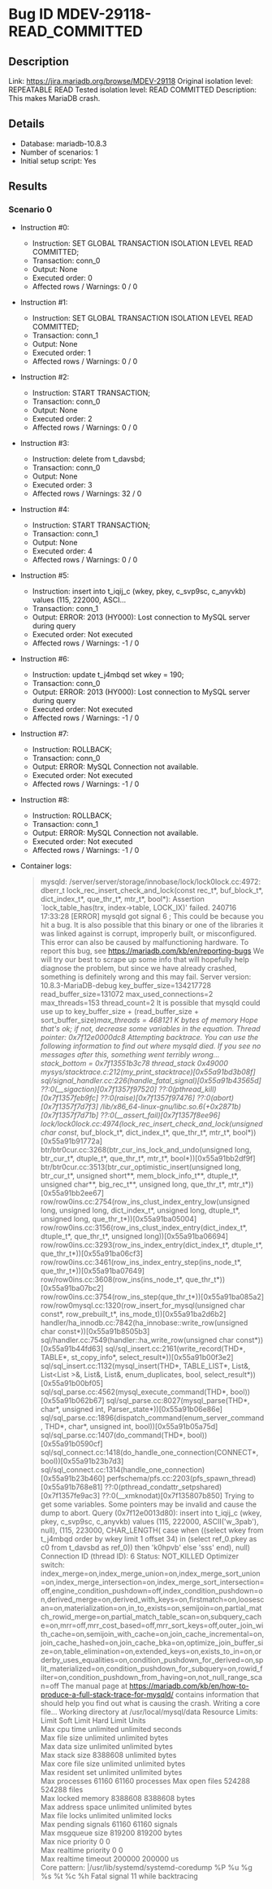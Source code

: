 # Bug ID MDEV-29118-READ_COMMITTED

## Description

Link:                     https://jira.mariadb.org/browse/MDEV-29118
Original isolation level: REPEATABLE READ
Tested isolation level:   READ COMMITTED
Description:              This makes MariaDB crash.


## Details
 * Database: mariadb-10.8.3
 * Number of scenarios: 1
 * Initial setup script: Yes

## Results
### Scenario 0
 * Instruction #0:
     - Instruction:  SET GLOBAL TRANSACTION ISOLATION LEVEL READ COMMITTED;
     - Transaction: conn_0
     - Output: None
     - Executed order: 0
     - Affected rows / Warnings: 0 / 0
 * Instruction #1:
     - Instruction:  SET GLOBAL TRANSACTION ISOLATION LEVEL READ COMMITTED;
     - Transaction: conn_1
     - Output: None
     - Executed order: 1
     - Affected rows / Warnings: 0 / 0
 * Instruction #2:
     - Instruction:  START TRANSACTION;
     - Transaction: conn_0
     - Output: None
     - Executed order: 2
     - Affected rows / Warnings: 0 / 0
 * Instruction #3:
     - Instruction:  delete from t_davsbd;
     - Transaction: conn_0
     - Output: None
     - Executed order: 3
     - Affected rows / Warnings: 32 / 0
 * Instruction #4:
     - Instruction:  START TRANSACTION;
     - Transaction: conn_1
     - Output: None
     - Executed order: 4
     - Affected rows / Warnings: 0 / 0
 * Instruction #5:
     - Instruction:  insert into t_iqij_c (wkey, pkey, c_svp9sc, c_anyvkb) values (115, 222000, ASCI...
     - Transaction: conn_1
     - Output: ERROR: 2013 (HY000): Lost connection to MySQL server during query
     - Executed order: Not executed
     - Affected rows / Warnings: -1 / 0
 * Instruction #6:
     - Instruction:  update t_j4mbqd set wkey = 190;
     - Transaction: conn_0
     - Output: ERROR: 2013 (HY000): Lost connection to MySQL server during query
     - Executed order: Not executed
     - Affected rows / Warnings: -1 / 0
 * Instruction #7:
     - Instruction:  ROLLBACK;
     - Transaction: conn_0
     - Output: ERROR: MySQL Connection not available.
     - Executed order: Not executed
     - Affected rows / Warnings: -1 / 0
 * Instruction #8:
     - Instruction:  ROLLBACK;
     - Transaction: conn_1
     - Output: ERROR: MySQL Connection not available.
     - Executed order: Not executed
     - Affected rows / Warnings: -1 / 0

 * Container logs:
   > mysqld: /server/server/storage/innobase/lock/lock0lock.cc:4972: dberr_t lock_rec_insert_check_and_lock(const rec_t*, buf_block_t*, dict_index_t*, que_thr_t*, mtr_t*, bool*): Assertion `lock_table_has(trx, index->table, LOCK_IX)' failed.
   > 240716 17:33:28 [ERROR] mysqld got signal 6 ;
   > This could be because you hit a bug. It is also possible that this binary
   > or one of the libraries it was linked against is corrupt, improperly built,
   > or misconfigured. This error can also be caused by malfunctioning hardware.
   > To report this bug, see https://mariadb.com/kb/en/reporting-bugs
   > We will try our best to scrape up some info that will hopefully help
   > diagnose the problem, but since we have already crashed, 
   > something is definitely wrong and this may fail.
   > Server version: 10.8.3-MariaDB-debug
   > key_buffer_size=134217728
   > read_buffer_size=131072
   > max_used_connections=2
   > max_threads=153
   > thread_count=2
   > It is possible that mysqld could use up to 
   > key_buffer_size + (read_buffer_size + sort_buffer_size)*max_threads = 468121 K  bytes of memory
   > Hope that's ok; if not, decrease some variables in the equation.
   > Thread pointer: 0x7f12e0000dc8
   > Attempting backtrace. You can use the following information to find out
   > where mysqld died. If you see no messages after this, something went
   > terribly wrong...
   > stack_bottom = 0x7f13551b3c78 thread_stack 0x49000
   > mysys/stacktrace.c:212(my_print_stacktrace)[0x55a91bd3b08f]
   > sql/signal_handler.cc:226(handle_fatal_signal)[0x55a91b43565d]
   > ??:0(__sigaction)[0x7f1357f97520]
   > ??:0(pthread_kill)[0x7f1357feb9fc]
   > ??:0(raise)[0x7f1357f97476]
   > ??:0(abort)[0x7f1357f7d7f3]
   > /lib/x86_64-linux-gnu/libc.so.6(+0x2871b)[0x7f1357f7d71b]
   > ??:0(__assert_fail)[0x7f1357f8ee96]
   > lock/lock0lock.cc:4974(lock_rec_insert_check_and_lock(unsigned char const*, buf_block_t*, dict_index_t*, que_thr_t*, mtr_t*, bool*))[0x55a91b91772a]
   > btr/btr0cur.cc:3268(btr_cur_ins_lock_and_undo(unsigned long, btr_cur_t*, dtuple_t*, que_thr_t*, mtr_t*, bool*))[0x55a91bb2df9f]
   > btr/btr0cur.cc:3513(btr_cur_optimistic_insert(unsigned long, btr_cur_t*, unsigned short**, mem_block_info_t**, dtuple_t*, unsigned char**, big_rec_t**, unsigned long, que_thr_t*, mtr_t*))[0x55a91bb2ee67]
   > row/row0ins.cc:2754(row_ins_clust_index_entry_low(unsigned long, unsigned long, dict_index_t*, unsigned long, dtuple_t*, unsigned long, que_thr_t*))[0x55a91ba05004]
   > row/row0ins.cc:3156(row_ins_clust_index_entry(dict_index_t*, dtuple_t*, que_thr_t*, unsigned long))[0x55a91ba06694]
   > row/row0ins.cc:3293(row_ins_index_entry(dict_index_t*, dtuple_t*, que_thr_t*))[0x55a91ba06cf3]
   > row/row0ins.cc:3461(row_ins_index_entry_step(ins_node_t*, que_thr_t*))[0x55a91ba07649]
   > row/row0ins.cc:3608(row_ins(ins_node_t*, que_thr_t*))[0x55a91ba07bc2]
   > row/row0ins.cc:3754(row_ins_step(que_thr_t*))[0x55a91ba085a2]
   > row/row0mysql.cc:1320(row_insert_for_mysql(unsigned char const*, row_prebuilt_t*, ins_mode_t))[0x55a91ba2d6b2]
   > handler/ha_innodb.cc:7842(ha_innobase::write_row(unsigned char const*))[0x55a91b8505b3]
   > sql/handler.cc:7549(handler::ha_write_row(unsigned char const*))[0x55a91b44fd63]
   > sql/sql_insert.cc:2161(write_record(THD*, TABLE*, st_copy_info*, select_result*))[0x55a91b00f3e2]
   > sql/sql_insert.cc:1132(mysql_insert(THD*, TABLE_LIST*, List<Item>&, List<List<Item> >&, List<Item>&, List<Item>&, enum_duplicates, bool, select_result*))[0x55a91b00bf05]
   > sql/sql_parse.cc:4562(mysql_execute_command(THD*, bool))[0x55a91b062b67]
   > sql/sql_parse.cc:8027(mysql_parse(THD*, char*, unsigned int, Parser_state*))[0x55a91b06e86e]
   > sql/sql_parse.cc:1896(dispatch_command(enum_server_command, THD*, char*, unsigned int, bool))[0x55a91b05a75d]
   > sql/sql_parse.cc:1407(do_command(THD*, bool))[0x55a91b0590cf]
   > sql/sql_connect.cc:1418(do_handle_one_connection(CONNECT*, bool))[0x55a91b23b7d3]
   > sql/sql_connect.cc:1314(handle_one_connection)[0x55a91b23b460]
   > perfschema/pfs.cc:2203(pfs_spawn_thread)[0x55a91b768e81]
   > ??:0(pthread_condattr_setpshared)[0x7f1357fe9ac3]
   > ??:0(__xmknodat)[0x7f135807b850]
   > Trying to get some variables.
   > Some pointers may be invalid and cause the dump to abort.
   > Query (0x7f12e0013d80): insert into t_iqij_c (wkey, pkey, c_svp9sc, c_anyvkb) values (115, 222000, ASCII('w_3pab'), null), (115, 223000, CHAR_LENGTH( case when ((select wkey from t_j4mbqd order by wkey limit 1 offset 34) in (select ref_0.pkey as c0 from t_davsbd as ref_0)) then 'k0hpvb' else 'sss' end), null)
   > Connection ID (thread ID): 6
   > Status: NOT_KILLED
   > Optimizer switch: index_merge=on,index_merge_union=on,index_merge_sort_union=on,index_merge_intersection=on,index_merge_sort_intersection=off,engine_condition_pushdown=off,index_condition_pushdown=on,derived_merge=on,derived_with_keys=on,firstmatch=on,loosescan=on,materialization=on,in_to_exists=on,semijoin=on,partial_match_rowid_merge=on,partial_match_table_scan=on,subquery_cache=on,mrr=off,mrr_cost_based=off,mrr_sort_keys=off,outer_join_with_cache=on,semijoin_with_cache=on,join_cache_incremental=on,join_cache_hashed=on,join_cache_bka=on,optimize_join_buffer_size=on,table_elimination=on,extended_keys=on,exists_to_in=on,orderby_uses_equalities=on,condition_pushdown_for_derived=on,split_materialized=on,condition_pushdown_for_subquery=on,rowid_filter=on,condition_pushdown_from_having=on,not_null_range_scan=off
   > The manual page at https://mariadb.com/kb/en/how-to-produce-a-full-stack-trace-for-mysqld/ contains
   > information that should help you find out what is causing the crash.
   > Writing a core file...
   > Working directory at /usr/local/mysql/data
   > Resource Limits:
   > Limit                     Soft Limit           Hard Limit           Units     
   > Max cpu time              unlimited            unlimited            seconds   
   > Max file size             unlimited            unlimited            bytes     
   > Max data size             unlimited            unlimited            bytes     
   > Max stack size            8388608              unlimited            bytes     
   > Max core file size        unlimited            unlimited            bytes     
   > Max resident set          unlimited            unlimited            bytes     
   > Max processes             61160                61160                processes 
   > Max open files            524288               524288               files     
   > Max locked memory         8388608              8388608              bytes     
   > Max address space         unlimited            unlimited            bytes     
   > Max file locks            unlimited            unlimited            locks     
   > Max pending signals       61160                61160                signals   
   > Max msgqueue size         819200               819200               bytes     
   > Max nice priority         0                    0                    
   > Max realtime priority     0                    0                    
   > Max realtime timeout      200000               200000               us        
   > Core pattern: |/usr/lib/systemd/systemd-coredump %P %u %g %s %t %c %h
   > Fatal signal 11 while backtracing
